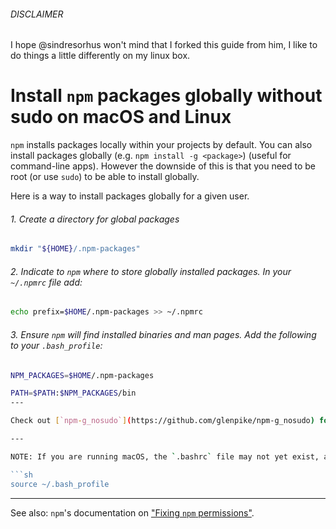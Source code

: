 ###### DISCLAIMER

I hope @sindresorhus won't mind that I forked this guide from him, I like to do things a little differently on my linux box.

# Install `npm` packages globally without sudo on macOS and Linux

`npm` installs packages locally within your projects by default. You can also install packages globally (e.g. `npm install -g <package>`) (useful for command-line apps). However the downside of this is that you need to be root (or use `sudo`) to be able to install globally.

Here is a way to install packages globally for a given user.

###### 1. Create a directory for global packages

```sh
mkdir "${HOME}/.npm-packages"
```

###### 2. Indicate to `npm` where to store globally installed packages. In your `~/.npmrc` file add:

```sh
echo prefix=$HOME/.npm-packages >> ~/.npmrc
```

###### 3. Ensure `npm` will find installed binaries and man pages. Add the following to your `.bash_profile`:

```sh
NPM_PACKAGES=$HOME/.npm-packages

PATH=$PATH:$NPM_PACKAGES/bin
---

Check out [`npm-g_nosudo`](https://github.com/glenpike/npm-g_nosudo) for doing the above steps automagically

---

NOTE: If you are running macOS, the `.bashrc` file may not yet exist, and the terminal will be obtaining its environment parameters from another file, such as `.profile` or `.bash_profile`. These files also reside in the user's home folder. In this case, simply adding the following line to them will instruct Terminal to also load the `.bashrc` file:

```sh
source ~/.bash_profile
```

---

See also: `npm`'s documentation on
["Fixing `npm` permissions"](https://docs.npmjs.com/getting-started/fixing-npm-permissions).
